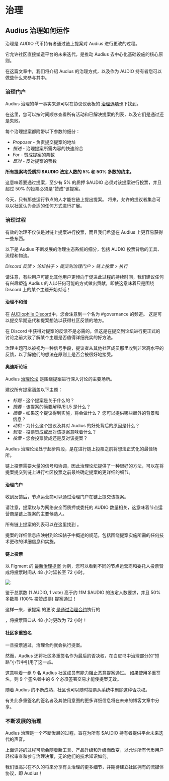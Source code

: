 # 治理

## Audius 治理如何运作

治理是 AUDIO 代币持有者通过链上提案对 Audius 进行更改的过程。

它允许社区直接塑造平台的未来迭代，是推动 Audius 去中心化基础设施的核心原则。


在这篇文章中，我们将介绍 Audius 的治理方式，以及作为 AUDIO 持有者您可以做些什么来参与其中。


### **治理门户**

Audius 治理的单一事实来源可以在协议仪表板的 [治理选项卡](https://dashboard.audius.org/governance)下找到。


在这里，您可以按时间顺序查看所有活动和已解决提案的列表，以及它们是通过还是失败。


每个治理提案都附带以下参数的细分：


* _Proposer_ - 负责提交提案的地址
* _描述_ - 治理提案所需内容的快速综合
* _For_ - 赞成提案的票数
* _反对_ - 反对提案的票数

**所有提案均受质押 $AUDIO 法定人数的 5% 和 50% 多数的约束。**


这意味着要通过提案，至少有 5% 的质押 $AUDIO 必须对该提案进行投票，并且超过 50% 的投票必须是“赞成”该提案。


今天，只有那些运行节点的人才能在链上提出提案。 将来，允许的提议者集合可以以社区认为合适的任何方式进行扩展。


### **治理过程**

有效的治理不仅仅是对链上提案进行投票，而且我们希望在 Audius 上更容易获得一些东西。


以下是 Audius 不断发展的治理生态系统的细分，包括 AUDIO 投票背后的工具、流程和物流。


_Discord 反馈 &gt; 论坛帖子 &gt; 提交到治理门户 &gt; 链上投票 &gt; 执行_


请注意，有些用户可能比其他用户更倾向于促进此过程的持续时间，我们建议任何有兴趣塑造 Audius 的人以任何可能的方式做出贡献，即使这意味着只是围绕 Discord 上的某个主题开始对话！


#### **治理不和谐**

在 [AUDIophile Discord](https://discord.gg/ah5CcqW)中，您会注意到一个名为 \#governance 的频道。 这是可以提交早期迭代和提案想法以获得社区反馈的地方。


在 Discord 中获得对提案的反馈不是必需的，但这是在提交到论坛进行更正式的讨论之前大致了解某个主题是否值得详细充实的好方法。


治理主题可以被视为一种信号手段，提议者从其他社区成员那里收到非常高水平的反馈，以了解他们的想法在原则上是否会被很好地接受。


#### **奥迪斯论坛**

Audius [治理论坛](https://gov.audius.org/) 是围绕提案进行深入讨论的主要场所。


建议所有提案涵盖以下主题：


* _标题_ - 这个提案是关于什么的？
* _摘要_ - 该提案的简要解释/EIL5 是什么？
* _摘要_ - 如果这个提议得到实施，将会做什么？ 您可以提供哪些额外的背景和信息？
* _动机_ - 为什么这个提议及其对 Audius 的好处背后的原因是什么？
* _规范_ - 投票赞成或反对该提案意味着什么？
* _投票_ - 您会投票赞成还是反对该提案？

Audius 治理论坛处于起步阶段，是在进行链上投票之前将想法正式化的最佳场所。

链上投票需要大量的信号和协调，因此治理论坛提供了一种很好的方法，可以在将提案提交到链上进行社区投票之前最终确定提案的更详细的细节。


#### **治理门户**

收到反馈后，节点运营商可以通过治理门户在链上提交该提案。

请注意，提案权与为网络安全而质押或委托的 AUDIO 数量相关，这意味着节点运营商是链上提案的主要候选人。

所有链上提案的列表可以在这里找到 [](https://dashboard.audius.org/#/governance)。


提案的详细信息应映射到论坛帖子中概述的规范，包括围绕提案实施所需的任何技术更改的详细信息和实施。


#### **链上投票**

以 Figment 的 [最新治理提案](https://dashboard.audius.org/#/governance/proposal/9) 为例，您可以看到不同的节点运营商和委托人投票赞成将投票时间从 48 小时延长至 72 小时。


![](https://assets.website-files.com/6024b69839b1b7fd3787991c/607d16049feb3a126f852b57_H6OK09A-2szawbI66mlGi7489J5aj-x604boPIeDUs6zhfZB7Fs77rIsaskaMGslMNWdGrTfm2ZM_sLalkwBvLCn-I0aUm7g9aSIYr11qC0b2t5WHELcyUtSlK21OaD5UgB9mnRN.png)


鉴于总票数 \(1 AUDIO, 1 vote\) 高于约 11M $AUDIO 的法定人数要求，并且 50% 多数票 \(100% 投赞成票\) 提案通过！


这样一来，该提案</a> 的更改 [是通过治理合约](https://etherscan.io/tx/0xd4e14895b2a22b48469a43923ab7b30bee75f9a688941933430b3dae9510b8a6)执行的


，将投票窗口从 48 小时更改为 72 小时！  </p> 




#### **社区多重签名**

一旦投票通过，治理合约就会执行提案。  

然而，Audius 还将社区多重签名作为最后的否决权，在白皮书中治理部分的“短路”小节中引用了这一点。  

这意味着一组 9 名 Audius 社区成员有能力阻止恶意提案通过。 如果使用多重签名，则 9 个签名者中的 6 个必须签署交易才能使提案无效。   

随着 Audius 的不断成熟，社区也可以随时投票从系统中删除这种否决权。  

有关此多重签名的签名者及其使用意图的更多详细信息将在未来的博客文章中分享。  




### **不断发展的治理**

Audius 治理是一个不断发展的过程，旨在为所有 $AUDIO 持有者提供平台未来迭代的声音。  

上面详述的过程可能会随着新工具、产品升级和升级而改变，以允许所有代币用户轻松审查和参与治理决策，无论他们的技术知识如何。  

我们很高兴在不久的将来分享有关治理的更多细节，并期待建立社区拥有的流媒体协议，即 Audius！
